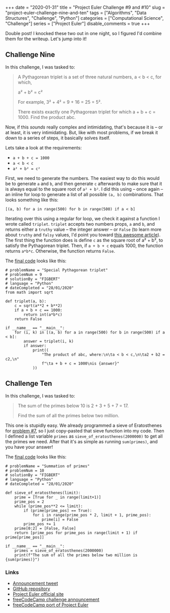 +++ 
date = "2020-01-31"
title = "Project Euler Challenge #9 and #10"
slug = "project-euler-challenge-nine-and-ten" 
tags = ["Algorithms", "Data Structures", "Challenge", "Python"]
categories = ["Computational Science", "Challenge"]
series = ["Project Euler"]
disable_comments = true
+++

Double post! I knocked these two out in one night, so I figured I'd combine them for the writeup. Let's jump into it!
## Challenge Nine
In this challenge, I was tasked to:
> A Pythagorean triplet is a set of three natural numbers, a < b < c, for which,
>
> a² + b² = c²
>
> For example, 3² + 4² = 9 + 16 = 25 = 5².
>
> There exists exactly one Pythagorean triplet for which a + b + c = 1000.
> Find the product abc.

Now, if this *sounds* really complex and intimidating, that's because it is – or at least, it is very intimidating. But, 
like with most problems, if we break it down to a series of steps, it basically solves itself.

Lets take a look at the requirements:
- `a + b + c = 1000`
- `a < b < c`
- `a² + b² = c²`

First, we need to generate the numbers. The easiest way to do this would be to generate `a` and `b`, and then generate 
`c` afterwards to make sure that it is always equal to the square root of `a² + b²`. I did this using – once again – an 
inline for loop to generate a list of all possible `(a, b)` combinations. That looks something like this:
```python3
[(a, b) for a in range(500) for b in range(500) if a < b]
```
Iterating over this using a regular for loop, we check it against a function I wrote called `triplet`. `triplet` accepts 
two numbers props, `a` and `b`, and returns either a `truthy` value – the integer answer – or `False` (to learn more 
about `truthy` and `falsy` values, I'd point you toward [this awesome article][yValuesPython]). The first thing the 
function does is define `c` as the square root of a² + b², to satisfy the Pythagorean triplet. Then, if `a + b + c` equals 
1000, the function returns `a*b*c`. Otherwise, the function returns `False`.

The [final code][codeOne] looks like this:
```python3
# problemName = "Special Pythagorean triplet"
# problemNum = 9
# solutionBy = "FIGBERT"
# language = "Python"
# dateCompleted = "28/01/2020"
from math import sqrt

def triplet(a, b):
    c = sqrt(a**2 + b**2)
    if a + b + c == 1000:
        return int(a*b*c)
    return False

if __name__ == "__main__":
    for (i, k) in [(a, b) for a in range(500) for b in range(500) if a < b]:
        answer = triplet(i, k)
        if answer:
            print((
                "The product of abc, where:\n\ta < b < c,\n\ta2 + b2 = c2,\n"
                f"\ta + b + c = 1000\nis {answer}"
            ))
```
## Challenge Ten
In this challenge, I was tasked to:
> The sum of the primes below 10 is 2 + 3 + 5 + 7 = 17.
>
> Find the sum of all the primes below two million.

This one is stupidly easy. We already programmed a sieve of Eratosthenes for [problem #7][probSeven], so I just 
copy-pasted that sieve function into my code. Then I defined a list variable `primes` as `sieve_of_eratosthenes(2000000)` 
to get all the primes we need. After that it's as simple as running `sum(primes)`, and you have your answer!

The [final code][codeTwo] looks like this:
```python3
# problemName = "Summation of primes"
# problemNum = 10
# solutionBy = "FIGBERT"
# language = "Python"
# dateCompleted = "28/01/2020"

def sieve_of_eratosthenes(limit):
    prime = [True for _ in range(limit+1)]
    prime_pos = 2
    while (prime_pos**2 <= limit):
        if (prime[prime_pos] == True):
            for i in range(prime_pos * 2, limit + 1, prime_pos):
                prime[i] = False
        prime_pos += 1
    prime[0:2] = [False, False]
    return [prime_pos for prime_pos in range(limit + 1) if prime[prime_pos]]

if __name__ == "__main__":
    primes = sieve_of_eratosthenes(2000000)
    print(f"The sum of all the primes below two million is {sum(primes)}")
```

### Links
* [Announcement tweet][1]
* [GitHub repository][2]
* [Project Euler official site][3]
* [freeCodeCamp challenge announcement][4]
* [freeCodeCamp port of Project Euler][5]

[codeOne]: https://github.com/therealFIGBERT/ProjectEuler100/blob/master/problem009.py
[codeTwo]: https://github.com/therealFIGBERT/ProjectEuler100/blob/master/problem010.py
[yValuesPython]: https://www.freecodecamp.org/news/truthy-and-falsy-values-in-python/
[probSeven]: /posts/project-euler-challenge-seven/
[1]: https://twitter.com/therealFIGBERT/status/1219155513855733761
[2]: https://github.com/therealFIGBERT/ProjectEuler100
[3]: https://projecteuler.net/
[4]: https://www.freecodecamp.org/news/projecteuler100-coding-challenge-competitive-programming/
[5]: https://www.freecodecamp.org/learn/coding-interview-prep/project-euler/